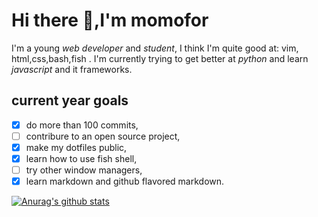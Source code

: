 
# Hi there 👋,I'm momofor

I'm a young *web developer* and *student*,
I think I'm quite good at: vim, html,css,bash,fish .
I'm currently trying to get better at *python* and learn *javascript* and it frameworks.

## current year goals

* [x] do more than 100 commits,
* [ ] contribure to an open source project,
* [x] make my dotfiles public,
* [x] learn how to use fish shell,
* [ ] try other window managers,
* [x] learn markdown and github flavored markdown.

[![Anurag's github stats](https://github-readme-stats.vercel.app/api?username=momofor&theme=nord)](https://github.com/anuraghazra/github-readme-stats)

